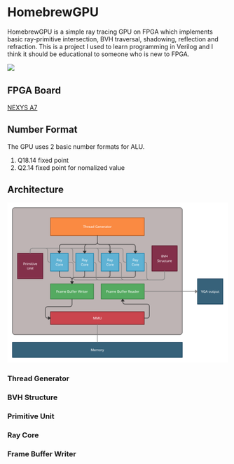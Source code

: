 # HomebrewGPU
HomebrewGPU is a simple ray tracing GPU on FPGA which implements basic ray-primitive intersection, BVH traversal, shadowing, reflection and refraction.
This is a project I used to learn programming in Verilog and I think it should be educational to someone who is new to FPGA.

![](/doc/HomebrewGPU.gif "")

## FPGA Board
[NEXYS A7](https://digilent.com/reference/programmable-logic/nexys-a7/start)

## Number Format
The GPU uses 2 basic number formats for ALU.

1. Q18.14 fixed point
2. Q2.14 fixed point for nomalized value

## Architecture
![](/doc/GPU_Architecture.png "")

### Thread Generator

### BVH Structure

### Primitive Unit

### Ray Core

### Frame Buffer Writer

